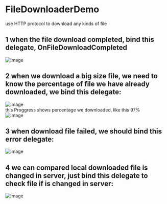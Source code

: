 # FileDownloaderDemo
use HTTP protocol to download any kinds of file

## 1 when the file download completed, bind this delegate, OnFileDownloadCompleted
![image](https://user-images.githubusercontent.com/8192020/215802376-dacd015f-d178-43ef-a0fb-f4bedb87b14c.png)   

## 2 when we download a big size file, we need to know the percentage of file we have already downloaded, we bind this delegate: 
![image](https://user-images.githubusercontent.com/8192020/215802655-536f4799-1d08-4c67-99ce-62d2dee94c0a.png)   
this Proggress shows percentage we downloaded, like this 97%   
![image](https://user-images.githubusercontent.com/8192020/215803201-d6d51956-0e0c-4c5c-8ce4-51a63619157f.png)   


## 3 when download file failed, we should bind this error delegate:   
![image](https://user-images.githubusercontent.com/8192020/215802907-4e761e26-4921-4856-b927-2c76a0c166b0.png)   

## 4 we can compared local downloaded file is changed in server, just bind this delegate to check file if is changed in server:   
![image](https://user-images.githubusercontent.com/8192020/215803769-61e40ae2-3134-4777-a8d1-4f6ad1286498.png)   
